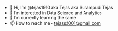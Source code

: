 - 👋 Hi, I’m @tejas1910 aka Tejas aka Surampudi Tejas
- 👀 I’m interested in Data Science and Analytics
- 🌱 I’m currently learning the same
- 📫 How to reach me - tejass2001@gmail.com 

<!---
tejas1910/tejas1910 is a ✨ special ✨ repository because its `README.md` (this file) appears on your GitHub profile.
You can click the Preview link to take a look at your changes.
--->
